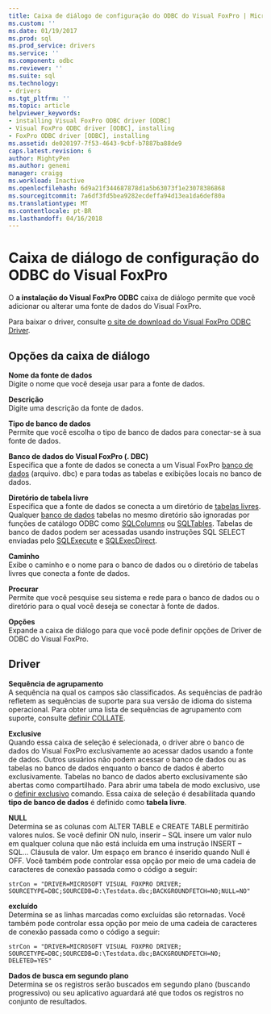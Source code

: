 ```yaml
---
title: Caixa de diálogo de configuração do ODBC do Visual FoxPro | Microsoft Docs
ms.custom: ''
ms.date: 01/19/2017
ms.prod: sql
ms.prod_service: drivers
ms.service: ''
ms.component: odbc
ms.reviewer: ''
ms.suite: sql
ms.technology:
- drivers
ms.tgt_pltfrm: ''
ms.topic: article
helpviewer_keywords:
- installing Visual FoxPro ODBC driver [ODBC]
- Visual FoxPro ODBC driver [ODBC], installing
- FoxPro ODBC driver [ODBC], installing
ms.assetid: de020197-7f53-4643-9cbf-b7887ba88de9
caps.latest.revision: 6
author: MightyPen
ms.author: genemi
manager: craigg
ms.workload: Inactive
ms.openlocfilehash: 6d9a21f344687878d1a5b63073f1e23078386868
ms.sourcegitcommit: 7a6df3fd5bea9282ecdeffa94d13ea1da6def80a
ms.translationtype: MT
ms.contentlocale: pt-BR
ms.lasthandoff: 04/16/2018
---
```

# <a name="odbc-visual-foxpro-setup-dialog-box"></a>Caixa de diálogo de configuração do ODBC do Visual FoxPro
O **a instalação do Visual FoxPro ODBC** caixa de diálogo permite que você adicionar ou alterar uma fonte de dados do Visual FoxPro.  
  
 Para baixar o driver, consulte [o site de download do Visual FoxPro ODBC Driver](http://go.microsoft.com/fwlink/?LinkId=121318).  
  
## <a name="dialog-box-options"></a>Opções da caixa de diálogo  
 **Nome da fonte de dados**  
 Digite o nome que você deseja usar para a fonte de dados.  
  
 **Descrição**  
 Digite uma descrição da fonte de dados.  
  
 **Tipo de banco de dados**  
 Permite que você escolha o tipo de banco de dados para conectar-se à sua fonte de dados.  
  
 **Banco de dados do Visual FoxPro (. DBC)**  
 Especifica que a fonte de dados se conecta a um Visual FoxPro [banco de dados](../../odbc/microsoft/visual-foxpro-terminology.md) (arquivo. dbc) e para todas as tabelas e exibições locais no banco de dados.  
  
 **Diretório de tabela livre**  
 Especifica que a fonte de dados se conecta a um diretório de [tabelas livres](../../odbc/microsoft/visual-foxpro-terminology.md). Qualquer [banco de dados](../../odbc/microsoft/visual-foxpro-terminology.md) tabelas no mesmo diretório são ignoradas por funções de catálogo ODBC como [SQLColumns](../../odbc/microsoft/sqlcolumns-visual-foxpro-odbc-driver.md) ou [SQLTables](../../odbc/microsoft/sqltables-visual-foxpro-odbc-driver.md). Tabelas de banco de dados podem ser acessadas usando instruções SQL SELECT enviadas pelo [SQLExecute](../../odbc/microsoft/sqlexecute-visual-foxpro-odbc-driver.md) e [SQLExecDirect](../../odbc/microsoft/sqlexecdirect-visual-foxpro-odbc-driver.md).  
  
 **Caminho**  
 Exibe o caminho e o nome para o banco de dados ou o diretório de tabelas livres que conecta a fonte de dados.  
  
 **Procurar**  
 Permite que você pesquise seu sistema e rede para o banco de dados ou o diretório para o qual você deseja se conectar à fonte de dados.  
  
 **Opções**  
 Expande a caixa de diálogo para que você pode definir opções de Driver de ODBC do Visual FoxPro.  
  
## <a name="driver"></a>Driver  
 **Sequência de agrupamento**  
 A sequência na qual os campos são classificados. As sequências de padrão refletem as sequências de suporte para sua versão de idioma do sistema operacional. Para obter uma lista de sequências de agrupamento com suporte, consulte [definir COLLATE](../../odbc/microsoft/set-collate-command.md).  
  
 **Exclusive**  
 Quando essa caixa de seleção é selecionada, o driver abre o banco de dados do Visual FoxPro exclusivamente ao acessar dados usando a fonte de dados. Outros usuários não podem acessar o banco de dados ou as tabelas no banco de dados enquanto o banco de dados é aberto exclusivamente. Tabelas no banco de dados aberto exclusivamente são abertas como compartilhado. Para abrir uma tabela de modo exclusivo, use o [definir exclusivo](../../odbc/microsoft/set-exclusive-command.md) comando. Essa caixa de seleção é desabilitada quando **tipo de banco de dados** é definido como **tabela livre**.  
  
 **NULL**  
 Determina se as colunas com ALTER TABLE e CREATE TABLE permitirão valores nulos. Se você definir ON nulo, inserir – SQL insere um valor nulo em qualquer coluna que não está incluída em uma instrução INSERT – SQL... Cláusula de valor. Um espaço em branco é inserido quando Null é OFF. Você também pode controlar essa opção por meio de uma cadeia de caracteres de conexão passada como o código a seguir:  
  
```  
strCon = "DRIVER=MICROSOFT VISUAL FOXPRO DRIVER;  
SOURCETYPE=DBC;SOURCEDB=D:\Testdata.dbc;BACKGROUNDFETCH=NO;NULL=NO"  
```  
  
 **excluído**  
 Determina se as linhas marcadas como excluídas são retornadas. Você também pode controlar essa opção por meio de uma cadeia de caracteres de conexão passada como o código a seguir:  
  
```  
strCon = "DRIVER=MICROSOFT VISUAL FOXPRO DRIVER;  
SOURCETYPE=DBC;SOURCEDB=D:\Testdata.dbc;BACKGROUNDFETCH=NO;  
DELETED=YES"  
```  
  
 **Dados de busca em segundo plano**  
 Determina se os registros serão buscados em segundo plano (buscando progressivo) ou seu aplicativo aguardará até que todos os registros no conjunto de resultados.
